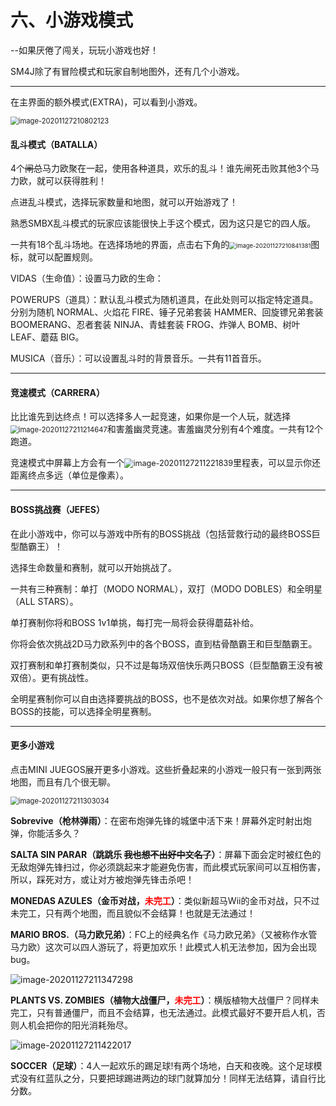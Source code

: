 # 六、小游戏模式

--如果厌倦了闯关，玩玩小游戏也好！ 

SM4J除了有冒险模式和玩家自制地图外，还有几个小游戏。

------

在主界面的额外模式(EXTRA)，可以看到小游戏。

<img src="https://www.helloimg.com/images/2020/12/21/image-2020112721080212351784f86bb87b6a0.png" alt="image-20201127210802123" style="zoom:80%;" />

#### 乱斗模式（BATALLA）

4个~~闸总~~马力欧聚在一起，使用各种道具，欢乐的乱斗！谁先闸死击败其他3个马力欧，就可以获得胜利！

点进乱斗模式，选择玩家数量和地图，就可以开始游戏了！

熟悉SMBX乱斗模式的玩家应该能很快上手这个模式，因为这只是它的四人版。

一共有18个乱斗场地。在选择场地的界面，点击右下角的<img src="https://www.helloimg.com/images/2020/12/21/image-2020112721084138114a01fda6c0e4852.png" alt="image-20201127210841381" style="zoom:67%;" />图标，就可以配置规则。

VIDAS（生命值）：设置马力欧的生命：

POWERUPS（道具）：默认乱斗模式为随机道具，在此处则可以指定特定道具。分别为随机 NORMAL、火焰花 FIRE、锤子兄弟套装 HAMMER、回旋镖兄弟套装 BOOMERANG、忍者套装 NINJA、青蛙套装 FROG、炸弹人 BOMB、树叶 LEAF、蘑菇 BIG。

MUSICA（音乐）：可以设置乱斗时的背景音乐。一共有11首音乐。

------

#### 竞速模式（CARRERA）

比比谁先到达终点！可以选择多人一起竞速，如果你是一个人玩，就选择<img src="https://www.helloimg.com/images/2020/12/21/image-2020112721121464738c549b7869f05e1.png" alt="image-20201127211214647" style="zoom:80%;" />和害羞幽灵竞速。害羞幽灵分别有4个难度。一共有12个跑道。

竞速模式中屏幕上方会有一个<img src="https://www.helloimg.com/images/2020/12/21/image-202011272112218395afabd790b5b8c5a.png" alt="image-20201127211221839" style="zoom:90%;" />里程表，可以显示你还距离终点多远（单位是像素）。

------

#### BOSS挑战赛（JEFES）

在此小游戏中，你可以与游戏中所有的BOSS挑战（包括营救行动的最终BOSS巨型酷霸王）！

选择生命数量和赛制，就可以开始挑战了。

一共有三种赛制：单打（MODO NORMAL），双打（MODO DOBLES）和全明星（ALL STARS）。

单打赛制你将和BOSS 1v1单挑，每打完一局将会获得蘑菇补给。

你将会依次挑战2D马力欧系列中的各个BOSS，直到枯骨酷霸王和巨型酷霸王。

双打赛制和单打赛制类似，只不过是每场双倍快乐两只BOSS（巨型酷霸王没有被双倍）。更有挑战性。

全明星赛制你可以自由选择要挑战的BOSS，也不是依次对战。如果你想了解各个BOSS的技能，可以选择全明星赛制。

------

#### 更多小游戏

点击MINI JUEGOS展开更多小游戏。这些折叠起来的小游戏一般只有一张到两张地图，而且有几个很无聊。

<img src="https://www.helloimg.com/images/2020/12/21/image-202011272113015874ad0c070c0fc15f6.png" alt="image-20201127211303034" style="zoom:80%;" />

**Sobrevive（枪林弹雨）**：在密布炮弹先锋的城堡中活下来！屏幕外定时射出炮弹，你能活多久？

**SALTA SIN PARAR（跳跳乐   ~~我也想不出好中文名了~~）**：屏幕下面会定时被红色的无敌炮弹先锋扫过，你必须跳起来才能避免伤害，而此模式玩家间可以互相伤害，所以，踩死对方，或让对方被炮弹先锋击杀吧！

**MONEDAS AZULES（金币对战，<font color=ff0000>未完工</font>）**：类似新超马Wii的金币对战，只不过未完工，只有两个地图，而且貌似不会结算！也就是无法通过！

**MARIO BROS.（马力欧兄弟）**：FC上的经典名作《马力欧兄弟》（又被称作水管马力欧）这次可以四人游玩了，将更加欢乐！此模式人机无法参加，因为会出现bug。

<img src="https://www.helloimg.com/images/2020/12/21/image-202011272113472983867ac78c38b947a.png" alt="image-20201127211347298"/>

**PLANTS VS. ZOMBIES（植物大战僵尸，<font color=ff0000>未完工</font>）**：横版植物大战僵尸？同样未完工，只有普通僵尸，而且不会结算，也无法通过。此模式最好不要开启人机，否则人机会把你的阳光消耗殆尽。

<img src="https://www.helloimg.com/images/2020/12/21/image-20201127211422017f206f8db14f2c711.png" alt="image-20201127211422017"/>

**SOCCER（足球）**：4人一起欢乐的踢足球!有两个场地，白天和夜晚。这个足球模式没有红蓝队之分，只要把球踢进两边的球门就算加分！同样无法结算，请自行比分数。

 